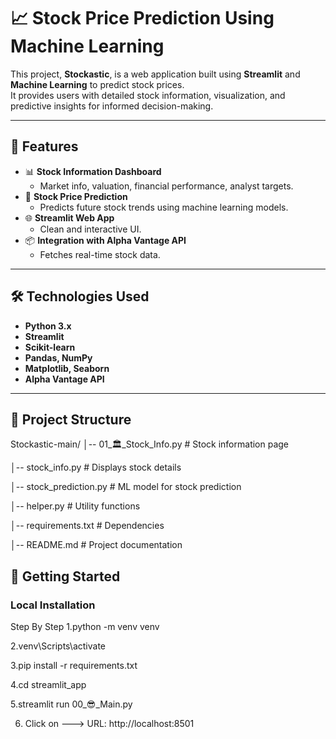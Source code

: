 # 📈 Stock Price Prediction Using Machine Learning

This project, **Stockastic**, is a web application built using **Streamlit** and **Machine Learning** to predict stock prices.  
It provides users with detailed stock information, visualization, and predictive insights for informed decision-making.  

---

## 🚀 Features
- 📊 **Stock Information Dashboard**  
  - Market info, valuation, financial performance, analyst targets.  
- 🤖 **Stock Price Prediction**  
  - Predicts future stock trends using machine learning models.  
- 🌐 **Streamlit Web App**  
  - Clean and interactive UI.  
- 📦 **Integration with Alpha Vantage API**  
  - Fetches real-time stock data.  

---

## 🛠️ Technologies Used
- **Python 3.x**
- **Streamlit**
- **Scikit-learn**
- **Pandas, NumPy**
- **Matplotlib, Seaborn**
- **Alpha Vantage API**

---

## 📂 Project Structure
Stockastic-main/
│-- 01_🏛️_Stock_Info.py # Stock information page

│-- stock_info.py # Displays stock details

│-- stock_prediction.py # ML model for stock prediction

│-- helper.py # Utility functions

│-- requirements.txt # Dependencies

│-- README.md # Project documentation


## 🚀 **Getting Started**
### **Local Installation**

  Step By Step
1.python -m venv venv

2.venv\Scripts\activate

3.pip install -r requirements.txt

4.cd streamlit_app

5.streamlit run 00_😎_Main.py

6. Click on --->  URL: http://localhost:8501
